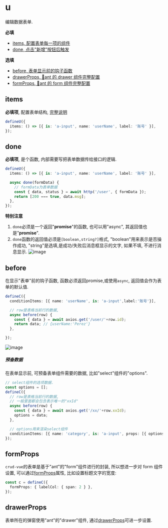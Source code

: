 # u
编辑数据表单.

**必填**
- [items, 配置表单每一项的组件](#items)
- [done, 点击"新增"按钮后触发](#done)

**选填**
- [before, 表单显示前的钩子函数](#before)
- [drawerProps, 🐜ant 的 drawer 组件完整配置](#drawerprops)
- [formProps, 🐜ant 的 form 组件完整配置](#formprops)



## items

**必填项**, 配置表单结构, [完整说明](./items.md)

```typescript
defineU({
  items: () => [{ is: 'a-input', name: 'userName', label: '账号' }],
});
```

## done

**必填项**, 是个函数, 内部需要写把表单数据传给接口的逻辑.

```typescript
defineU({
  items: () => [{ is: 'a-input', name: 'userName', label: '账号' }],

  async done(formData) {
    // formData为表单数据
    const { data, status } = await http('/user', { formData });
    return [200 === true, data.msg];
  },
});
```

**特别注意**

1. `done`必须是一个返回"**promise**"的函数, 也可以用"async", 其返回值也是"**promise**".
2. `done`函数的返回值必须是`[boolean,string?]`格式, "boolean"用来表示是否操作成功, "string"是选填,是成功/失败后消息框显示的文字, 如果不填, 不进行消息显示.
   ![image](https://user-images.githubusercontent.com/8264787/181669190-7e374ccf-0a5e-4680-9fa3-83344fedb296.png)

## before

在显示"表单"前的钩子函数, 函数必须返回promise,或使用`async`, 返回值会作为表单的默认值.
```typescript
defineC({
  conditionItems: [{ name: 'userName', is: 'a-input',label:'账号'}],

  // row是表格当前行的数据,
  async before(row) {
    const { data } = await axios.get('/user/'+row.id);
    return data; // {userName:'Perez'}
  },

});
```

![image](https://user-images.githubusercontent.com/8264787/181679457-0eef431b-21a8-450e-bc2d-32a0600569ef.png)

##### 预备数据
在表单显示前, 可预备表单组件需要的数据, 比如"select"组件的"options".

```typescript
// select组件的选项数据.
const options = [];
defineC({
  // row是表格当前行的数据,
  // 一般里面都会包含表示唯一的"xxId"
  async before(row) {
    const { data } = await axios.get('/xx/'+row.xxId);
    options = data;
  },

  // options用来渲染select组件
  conditionItems: [{ name: 'category', is: 'a-input', props: [{ options }] }],
});
```

## formProps

`crud-vue`的表单是基于"ant"的"form"组件进行的封装, 所以想进一步对 form 组件设置, 可以通过[formProps](https://www.antdv.com/components/form-cn#API)属性, 比如设置标题文字的宽度:

```typescript
const c = defineC({
  formProps: { labelCol: { span: 2 } },
});
```

## drawerProps

表单所在的弹窗使用"ant"的"drawer"组件, 通过[drawerProps](https://www.antdv.com/components/drawer-cn#API)可进一步设置.
